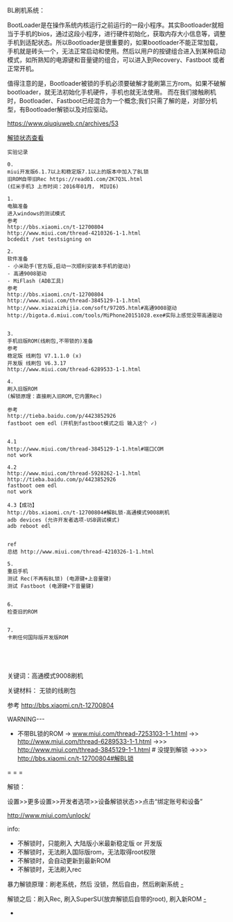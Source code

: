 
BL刷机系统：

BootLoader是在操作系统内核运行之前运行的一段小程序。其实Bootloader就相当于手机的bios，通过这段小程序，进行硬件初始化，获取内存大小信息等，调整手机到适配状态。所以Bootloader是很重要的，如果bootloader不能正常加载，手机就是砖头一个，无法正常启动和使用。然后以用户的按键组合进入到某种启动模式，如所熟知的电源键和音量键的组合，可以进入到Recovery、Fastboot 或者正常开机。

值得注意的是，Bootloader被锁的手机必须要破解才能刷第三方rom。如果不破解bootloader，就无法初始化手机硬件，手机也就无法使用。
而在我们接触刷机时，Bootloader、Fastboot已经混合为一个概念;我们只需了解的是，对部分机型，有Bootloader解锁以及对应驱动。

https://www.qiuqiuweb.cn/archives/53

[解锁状态查看](https://github.com/7900ms/00nottheater_deserted/blob/master/book/musicgadgetapproacha/term-BL解锁状态.md)

```
实验记录

0.
miui开发版6.1.7以上和稳定版7.1以上的版本中加入了BL锁
旧ROM自带旧Rec https://read01.com/2K7Q3L.html
(红米手机3 上市时间：2016年01月， MIUI6)

1.
电脑准备
进入windows的测试模式
参考
http://bbs.xiaomi.cn/t-12700804
http://www.miui.com/thread-4210326-1-1.html
bcdedit /set testsigning on

2.
软件准备
- 小米助手(官方版,启动一次顺利安装本手机的驱动)
- 高通9008驱动
- MiFlash (ADB工具)
参考
http://bbs.xiaomi.cn/t-12700804
http://www.miui.com/thread-3845129-1-1.html
http://www.xiazaizhijia.com/soft/97205.html#高通9008驱动
http://bigota.d.miui.com/tools/MiPhone20151028.exe#实际上感觉没带高通驱动


3.
手机旧版ROM(线刷包,不带锁的)准备
参考
稳定版 线刷包 V7.1.1.0 (x)
开发版 线刷包 V6.3.17
http://www.miui.com/thread-6289533-1-1.html

4.
刷入旧版ROM
(解锁原理：直接刷入旧ROM,它内置Rec)

参考
http://tieba.baidu.com/p/4423852926
fastboot oem edl (开机到fastboot模式之后 输入这个 ✓)


4.1
http://www.miui.com/thread-3845129-1-1.html#端口COM
not work

4.2
http://www.miui.com/thread-5928262-1-1.html
http://tieba.baidu.com/p/4423852926
fastboot oem edl
not work

4.3【成功】
http://bbs.xiaomi.cn/t-12700804#解BL锁-高通模式9008刷机
adb devices (允许开发者选项-USB调试模式)
adb reboot edl


ref
总结 http://www.miui.com/thread-4210326-1-1.html

5.
重启手机
测试 Rec(不再有BL锁) (电源键+上音量键)
测试 Fastboot (电源键+下音量键)


6.
检查旧的ROM


7.
卡刷任何国际版开发版ROM





```

关键词：高通模式9008刷机

关键材料：
无锁的线刷包

参考
http://bbs.xiaomi.cn/t-12700804

WARNING---
- 不带BL锁的ROM
-> www.miui.com/thread-7253103-1-1.html
->> http://www.miui.com/thread-6289533-1-1.html
->>> http://www.miui.com/thread-3845129-1-1.html # 没提到解锁
->>>> http://bbs.xiaomi.cn/t-12700804#解BL锁

= = =

解锁：

设置>>更多设置>>开发者选项>>设备解锁状态>>点击“绑定账号和设备”

http://www.miui.com/unlock/

info:
- 不解锁时，只能刷入 大陆版小米最新稳定版 or 开发版
- 不解锁时，无法刷入国际版rom，无法取得root权限
- 不解锁时，会自动更新到最新ROM
- 不解锁时，无法刷入rec

暴力解锁原理：刷老系统，然后 没锁，然后自由，然后刷新系统 [-](http://tieba.baidu.com/p/4423852926#G-解锁-秒解-小米)

解锁之后：刷入Rec, 刷入SuperSU(放弃解锁后自带的root), 刷入新ROM [-](http://www.miui.com/thread-3926387-1-1.html)



-
